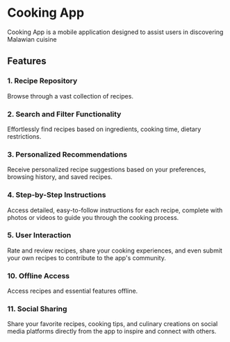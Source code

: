 # Cooking App

Cooking App is a mobile application designed to assist users in discovering Malawian cuisine

## Features

### 1. Recipe Repository

Browse through a vast collection of recipes.

### 2. Search and Filter Functionality

Effortlessly find recipes based on ingredients, cooking time, dietary restrictions.

### 3. Personalized Recommendations

Receive personalized recipe suggestions based on your preferences, browsing history, and saved recipes.

### 4. Step-by-Step Instructions

Access detailed, easy-to-follow instructions for each recipe, complete with photos or videos to guide you through the cooking process.

### 5. User Interaction

Rate and review recipes, share your cooking experiences, and even submit your own recipes to contribute to the app's community.

### 10. Offline Access

Access recipes and essential features offline.

### 11. Social Sharing

Share your favorite recipes, cooking tips, and culinary creations on social media platforms directly from the app to inspire and connect with others.